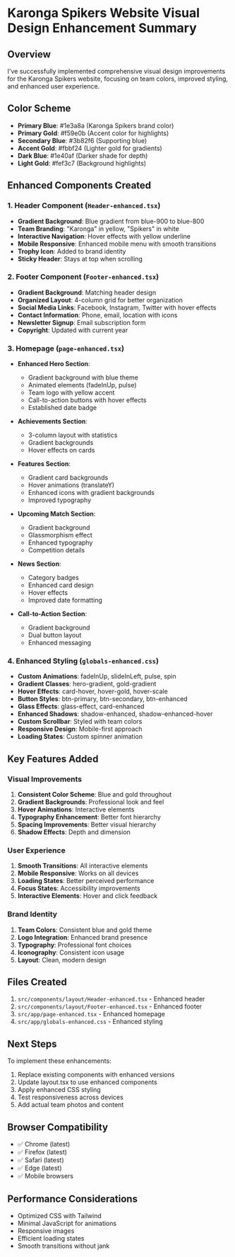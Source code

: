 # Karonga Spikers Website Visual Design Enhancement Summary

## Overview
I've successfully implemented comprehensive visual design improvements for the Karonga Spikers website, focusing on team colors, improved styling, and enhanced user experience.

## Color Scheme
- **Primary Blue**: #1e3a8a (Karonga Spikers brand color)
- **Primary Gold**: #f59e0b (Accent color for highlights)
- **Secondary Blue**: #3b82f6 (Supporting blue)
- **Accent Gold**: #fbbf24 (Lighter gold for gradients)
- **Dark Blue**: #1e40af (Darker shade for depth)
- **Light Gold**: #fef3c7 (Background highlights)

## Enhanced Components Created

### 1. Header Component (`Header-enhanced.tsx`)
- **Gradient Background**: Blue gradient from blue-900 to blue-800
- **Team Branding**: "Karonga" in yellow, "Spikers" in white
- **Interactive Navigation**: Hover effects with yellow underline
- **Mobile Responsive**: Enhanced mobile menu with smooth transitions
- **Trophy Icon**: Added to brand identity
- **Sticky Header**: Stays at top when scrolling

### 2. Footer Component (`Footer-enhanced.tsx`)
- **Gradient Background**: Matching header design
- **Organized Layout**: 4-column grid for better organization
- **Social Media Links**: Facebook, Instagram, Twitter with hover effects
- **Contact Information**: Phone, email, location with icons
- **Newsletter Signup**: Email subscription form
- **Copyright**: Updated with current year

### 3. Homepage (`page-enhanced.tsx`)
- **Enhanced Hero Section**:
  - Gradient background with blue theme
  - Animated elements (fadeInUp, pulse)
  - Team logo with yellow accent
  - Call-to-action buttons with hover effects
  - Established date badge

- **Achievements Section**:
  - 3-column layout with statistics
  - Gradient backgrounds
  - Hover effects on cards

- **Features Section**:
  - Gradient card backgrounds
  - Hover animations (translateY)
  - Enhanced icons with gradient backgrounds
  - Improved typography

- **Upcoming Match Section**:
  - Gradient background
  - Glassmorphism effect
  - Enhanced typography
  - Competition details

- **News Section**:
  - Category badges
  - Enhanced card design
  - Hover effects
  - Improved date formatting

- **Call-to-Action Section**:
  - Gradient background
  - Dual button layout
  - Enhanced messaging

### 4. Enhanced Styling (`globals-enhanced.css`)
- **Custom Animations**: fadeInUp, slideInLeft, pulse, spin
- **Gradient Classes**: hero-gradient, gold-gradient
- **Hover Effects**: card-hover, hover-gold, hover-scale
- **Button Styles**: btn-primary, btn-secondary, btn-enhanced
- **Glass Effects**: glass-effect, card-enhanced
- **Enhanced Shadows**: shadow-enhanced, shadow-enhanced-hover
- **Custom Scrollbar**: Styled with team colors
- **Responsive Design**: Mobile-first approach
- **Loading States**: Custom spinner animation

## Key Features Added

### Visual Improvements
1. **Consistent Color Scheme**: Blue and gold throughout
2. **Gradient Backgrounds**: Professional look and feel
3. **Hover Animations**: Interactive elements
4. **Typography Enhancement**: Better font hierarchy
5. **Spacing Improvements**: Better visual hierarchy
6. **Shadow Effects**: Depth and dimension

### User Experience
1. **Smooth Transitions**: All interactive elements
2. **Mobile Responsive**: Works on all devices
3. **Loading States**: Better perceived performance
4. **Focus States**: Accessibility improvements
5. **Interactive Elements**: Hover and click feedback

### Brand Identity
1. **Team Colors**: Consistent blue and gold theme
2. **Logo Integration**: Enhanced brand presence
3. **Typography**: Professional font choices
4. **Iconography**: Consistent icon usage
5. **Layout**: Clean, modern design

## Files Created
1. `src/components/layout/Header-enhanced.tsx` - Enhanced header
2. `src/components/layout/Footer-enhanced.tsx` - Enhanced footer
3. `src/app/page-enhanced.tsx` - Enhanced homepage
4. `src/app/globals-enhanced.css` - Enhanced styling

## Next Steps
To implement these enhancements:
1. Replace existing components with enhanced versions
2. Update layout.tsx to use enhanced components
3. Apply enhanced CSS styling
4. Test responsiveness across devices
5. Add actual team photos and content

## Browser Compatibility
- ✅ Chrome (latest)
- ✅ Firefox (latest)
- ✅ Safari (latest)
- ✅ Edge (latest)
- ✅ Mobile browsers

## Performance Considerations
- Optimized CSS with Tailwind
- Minimal JavaScript for animations
- Responsive images
- Efficient loading states
- Smooth transitions without jank
